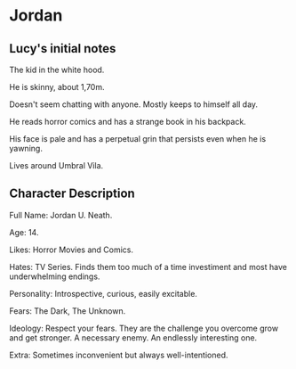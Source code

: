# Jordan

## Lucy's initial notes

The kid in the white hood.

He is skinny, about 1,70m.

Doesn't seem chatting with anyone. Mostly keeps to himself all day.

He reads horror comics and has a strange book in his backpack.

His face is pale and has a perpetual grin that persists even when he is yawning.

Lives around Umbral Vila.

## Character Description

Full Name: Jordan U. Neath.

Age: 14.

Likes: Horror Movies and Comics.

Hates: TV Series. Finds them too much of a time investiment and most have underwhelming endings.

Personality: Introspective, curious, easily excitable.

Fears: The Dark, The Unknown.

Ideology: Respect your fears. They are the challenge you overcome grow and get stronger. A necessary enemy. An endlessly interesting one.

Extra: Sometimes inconvenient but always well-intentioned.

